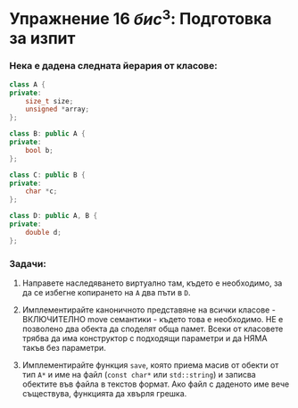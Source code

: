 # Упражнение 16 $бис^3$: Подготовка за изпит


### Нека е дадена следната йерария от класове:

```cpp
class A {
private:
	size_t size;
	unsigned *array;
};

class B: public A {
private:
	bool b;
};

class C: public B {
private:
	char *c;
};

class D: public A, B {
private:
	double d;
};

```


### Задачи:

1. Направете наследяването виртуално там, където е необходимо, за да се избегне копирането на `A` два пъти в `D`.

2. Имплементирайте каноничното представяне на всички класове - ВКЛЮЧИТЕЛНО move семантики - където това е необходимо. НЕ е позволено два обекта да споделят обща памет. Всеки от класовете трябва да има конструктор с подходящи параметри и да НЯМА такъв без параметри.

3. Имплементирайте функция `save`, която приема масив от обекти от тип `A*` и име на файл (`const char*` или `std::string`) и записва обектите във файла в текстов формат. Ако файл с даденото име вече съществува, функцията да хвърля грешка.


